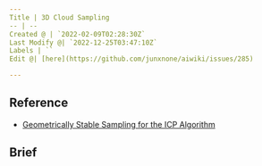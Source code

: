 ```yaml
---
Title | 3D Cloud Sampling
-- | --
Created @ | `2022-02-09T02:28:30Z`
Last Modify @| `2022-12-25T03:47:10Z`
Labels | ``
Edit @| [here](https://github.com/junxnone/aiwiki/issues/285)

---
```

## Reference
- [Geometrically Stable Sampling for the ICP Algorithm](https://graphics.stanford.edu/papers/stabicp/)


## Brief


